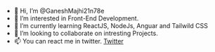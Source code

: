 - 👋 Hi, I’m @GaneshMajhi21n78e
- 👀 I’m interested in Front-End Development.
- 🌱 I’m currently learning ReactJS, NodeJs, Anguar and Tailwild CSS
- 💞️ I’m looking to collaborate on intresting Projects.
- 📫 You can react me in twitter. [Twitter](https://www.twitter.com/ganeshmajhi)

<!---
GaneshMajhi21n78e/GaneshMajhi21n78e is a ✨ special ✨ repository because its `README.md` (this file) appears on your GitHub profile.
You can click the Preview link to take a look at your changes.
--->
